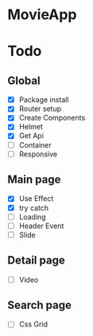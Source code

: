 # MovieApp

# Todo

## Global

- [x] Package install
- [x] Router setup
- [x] Create Components
- [x] Helmet
- [x] Get Api
- [ ] Container
- [ ] Responsive

## Main page

- [x] Use Effect
- [x] try catch
- [ ] Loading
- [ ] Header Event
- [ ] Slide

## Detail page

- [ ] Video

## Search page

- [ ] Css Grid
